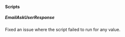 
#### Scripts
##### EmailAskUserResponse
Fixed an issue where the script failed to run for any value.